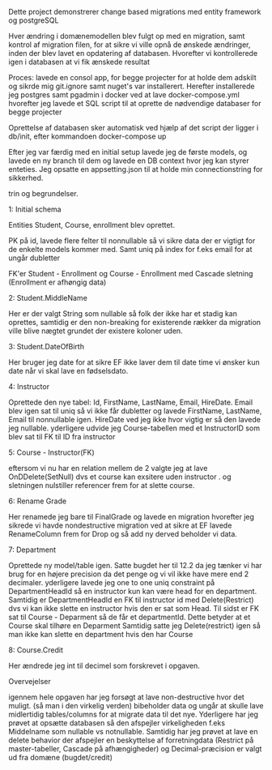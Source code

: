 Dette project demonstrerer change based migrations med entity framework og postgreSQL

Hver ændring i domænemodellen blev fulgt op med en migration, samt kontrol af migration filen, for at sikre vi ville opnå de ønskede ændringer, 
inden der blev lavet en opdatering af databasen. Hvorefter vi kontrollerede igen i databasen at vi fik ænskede resultat

Proces: lavede en consol app, for begge projecter for at holde dem adskilt og sikrde mig git.ignore samt nuget's var installerert.
Herefter installerede jeg postgres samt pgadmin i docker ved at lave docker-compose.yml hvorefter jeg lavede et SQL script til at oprette de nødvendige databaser for begge projecter

Oprettelse af databasen sker automatisk ved hjælp af det script der ligger i db/init, efter kommandoen docker-compose up

Efter jeg var færdig med en initial setup lavede jeg de første models, og lavede en ny branch til dem og lavede en DB context hvor jeg kan styrer enteties.
Jeg opsatte en appsetting.json til at holde min connectionstring for sikkerhed.

trin og begrundelser.

1: Initial schema

Entities Student, Course, enrollment blev oprettet.

PK på id, lavede flere felter til nonnullable så vi sikre data der er vigtigt for de enkelte models kommer med. 
Samt uniq på index for f.eks email for at ungår dubletter

FK'er Student - Enrollment og Course - Enrollment med Cascade sletning (Enrollment er afhøngig data)

2: Student.MiddleName

Her er der valgt String som nullable så folk der ikke har et stadig kan oprettes, samtidig er den non-breaking
for existerende rækker da migration ville blive nægtet grundet der existere koloner uden.

3: Student.DateOfBirth

Her bruger jeg date for at sikre EF ikke laver dem til date time vi ønsker kun date når vi skal lave en fødselsdato.

4: Instructor

Oprettede den nye tabel: Id, FirstName, LastName, Email, HireDate.
Email blev igen sat til uniq så vi ikke får dubletter og lavede FirstName, LastName, Email til nonnullable igen. 
HireDate ved jeg ikke hvor vigtig er så den lavede jeg nullable. yderligere udvide jeg Course-tabellen med et InstructorID 
som blev sat til FK til ID fra instructor

5: Course - Instructor(FK)

eftersom vi nu har en relation mellem de 2 valgte jeg at lave OnDDelete(SetNull) dvs et course kan exsitere uden instructor
. og sletningen nulstiller referencer frem for at slette course.

6: Rename Grade

Her renamede jeg bare til FinalGrade og lavede en migration hvorefter jeg sikrede vi havde nondestructive migration ved at sikre
at EF lavede RenameColumn frem for Drop og så add ny derved beholder vi data.

7: Department

Oprettede ny model/table igen. Satte bugdet her til 12.2 da jeg tænker vi har brug for en højere precision da det penge og 
vi vil ikke have mere end 2 decimaler. yderligere lavede jeg one to one uniq constraint på DepartmentHeadId så en instructor 
kun kan være head for en department. Samtidig er DepartmentHeadId en FK til instructor id med Delete(Restrict) dvs vi kan ikke
slette en instructor hvis den er sat som Head.
Til sidst er FK sat til Course - Deparment så de får et departmentId. Dette betyder at et Course skal tilhøre en Deparment
Samtidig satte jeg Delete(restrict) igen så man ikke kan slette en department hvis den har Course

8: Course.Credit

Her ændrede jeg int til decimel som forskrevet i opgaven.

Overvejelser

igennem hele opgaven har jeg forsøgt at lave non-destructive hvor det muligt. (så man i den virkelig verden) bibeholder data og ungår at skulle lave midlertidig tables/columns
for at migrate data til det nye.
Yderligere har jeg prøvet at opsætte databasen så den afspejler virkeligheden f.eks Middelname som nullable vs notnullable.
Samtidig har jeg prøvet at lave en delete behavior der afspejler en beskyttelse af forretningdata (Restrict på master-tabeller, Cascade på afhængigheder)
og Decimal-præcision er valgt ud fra domæne (bugdet/credit)